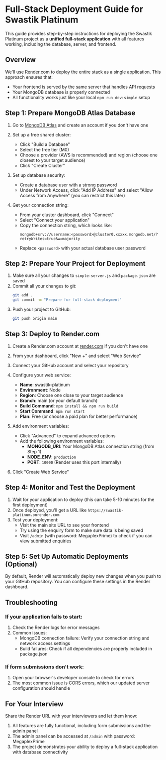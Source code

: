 # Full-Stack Deployment Guide for Swastik Platinum

This guide provides step-by-step instructions for deploying the Swastik Platinum project as a **unified full-stack application** with all features working, including the database, server, and frontend.

## Overview

We'll use Render.com to deploy the entire stack as a single application. This approach ensures that:
- Your frontend is served by the same server that handles API requests
- Your MongoDB database is properly connected
- All functionality works just like your local `npm run dev:simple` setup

## Step 1: Prepare MongoDB Atlas Database

1. Go to [MongoDB Atlas](https://www.mongodb.com/cloud/atlas/register) and create an account if you don't have one
2. Set up a free shared cluster:
   - Click "Build a Database"
   - Select the free tier (M0)
   - Choose a provider (AWS is recommended) and region (choose one closest to your target audience)
   - Click "Create Cluster"

3. Set up database security:
   - Create a database user with a strong password
   - Under Network Access, click "Add IP Address" and select "Allow Access from Anywhere" (you can restrict this later)

4. Get your connection string:
   - From your cluster dashboard, click "Connect"
   - Select "Connect your application"
   - Copy the connection string, which looks like:
     ```
     mongodb+srv://username:<password>@cluster0.xxxxx.mongodb.net/?retryWrites=true&w=majority
     ```
   - Replace `<password>` with your actual database user password

## Step 2: Prepare Your Project for Deployment

1. Make sure all your changes to `simple-server.js` and `package.json` are saved
2. Commit all your changes to git:
   ```bash
   git add .
   git commit -m "Prepare for full-stack deployment"
   ```
3. Push your project to GitHub:
   ```bash
   git push origin main
   ```

## Step 3: Deploy to Render.com

1. Create a Render.com account at [render.com](https://render.com) if you don't have one
2. From your dashboard, click "New +" and select "Web Service"
3. Connect your GitHub account and select your repository
4. Configure your web service:
   - **Name**: swastik-platinum
   - **Environment**: Node
   - **Region**: Choose one close to your target audience
   - **Branch**: main (or your default branch)
   - **Build Command**: `npm install && npm run build`
   - **Start Command**: `npm run start`
   - **Plan**: Free (or choose a paid plan for better performance)

5. Add environment variables:
   - Click "Advanced" to expand advanced options
   - Add the following environment variables:
     - **MONGODB_URI**: Your MongoDB Atlas connection string (from Step 1)
     - **NODE_ENV**: `production`
     - **PORT**: `10000` (Render uses this port internally)

6. Click "Create Web Service"

## Step 4: Monitor and Test the Deployment

1. Wait for your application to deploy (this can take 5-10 minutes for the first deployment)
2. Once deployed, you'll get a URL like `https://swastik-platinum.onrender.com`
3. Test your deployment:
   - Visit the main site URL to see your frontend
   - Try using the enquiry form to make sure data is being saved
   - Visit `/admin` (with password: MegaplexPrime) to check if you can view submitted enquiries

## Step 5: Set Up Automatic Deployments (Optional)

By default, Render will automatically deploy new changes when you push to your GitHub repository. You can configure these settings in the Render dashboard.

## Troubleshooting

### If your application fails to start:
1. Check the Render logs for error messages
2. Common issues:
   - MongoDB connection failure: Verify your connection string and network access settings
   - Build failures: Check if all dependencies are properly included in package.json

### If form submissions don't work:
1. Open your browser's developer console to check for errors
2. The most common issue is CORS errors, which our updated server configuration should handle

## For Your Interview

Share the Render URL with your interviewers and let them know:
1. All features are fully functional, including form submissions and the admin panel
2. The admin panel can be accessed at `/admin` with password: MegaplexPrime
3. The project demonstrates your ability to deploy a full-stack application with database connectivity